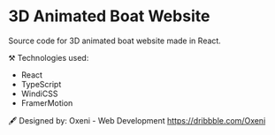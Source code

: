 # 3D Animated Boat Website

Source code for 3D animated boat website made in React.

⚒️ Technologies used:
- React
- TypeScript
- WindiCSS
- FramerMotion

🖋️ Designed by:
Oxeni - Web Development
https://dribbble.com/Oxeni
